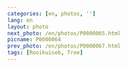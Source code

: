 ```yaml
---
categories: [en, photos, '']
lang: en
layout: photo
next_photo: /en/photos/P0000065.html
picname: P0000064
prev_photo: /en/photos/P0000067.html
tags: [Rooikuiseb, Tree]
---
```

